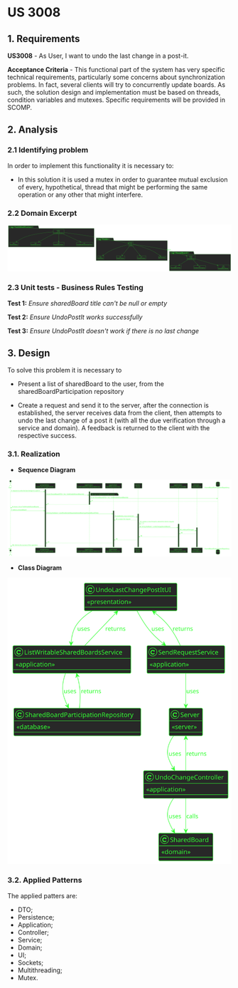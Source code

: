# US 3008

## 1. Requirements

**US3008** -  As User, I want to undo the last change in a post-it.

**Acceptance Criteria** - This functional part of the system has very specific technical requirements, particularly some concerns about synchronization problems.
In fact, several clients will try to concurrently update boards.
As such, the solution design and implementation must be based on threads, condition variables and mutexes. Specific requirements will be provided in SCOMP.

## 2. Analysis

### 2.1 Identifying problem
In order to implement this functionality it is necessary to:
* In this solution it is used a mutex in order to guarantee mutual exclusion of every, hypothetical, thread that might
  be performing the same operation or any other that might interfere.

### 2.2 Domain Excerpt

![excerpt diagram](domain_excerpt_3008.svg "domain_excerpt_3008.svg")

### 2.3 Unit tests - Business Rules Testing

**Test 1:** *Ensure sharedBoard title can't be null or empty*

**Test 2:** *Ensure UndoPostIt works successfully*

**Test 3:** *Ensure UndoPostIt doesn't work if there is no last change*


## 3. Design

To solve this problem it is necessary to 
* Present a list of sharedBoard to the user, from the sharedBoardParticipation repository

* Create a request and send it to the server, after the connection is established,
the server receives data from the client, then attempts to undo the last change of a post it (with all the due verification through a
service and domain). A feedback is returned to the client with the respective success.

### 3.1. Realization

* **Sequence Diagram**

![sequence diagram](sequence_diagram_3008.svg "sequence_diagram_3008.svg")

* **Class Diagram**

![class diagram](class_diagram_3008.svg "sequence_diagram_3008.svg")


### 3.2. Applied Patterns
The applied patters are:
* DTO;
* Persistence;
* Application;
* Controller;
* Service;
* Domain;
* UI;
* Sockets;
* Multithreading;
* Mutex.